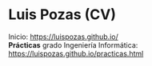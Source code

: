 # Luis Pozas (CV)  
  
Inicio: https://luispozas.github.io/  
**Prácticas** grado Ingeniería Informática: https://luispozas.github.io/practicas.html

